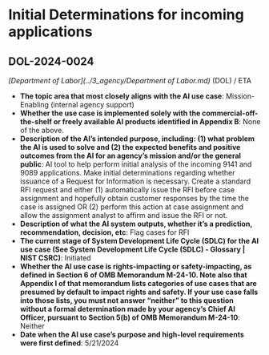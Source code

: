 # Initial Determinations for incoming applications
## DOL-2024-0024
_[Department of Labor](../3_agency/Department of Labor.md)_ (DOL) / ETA


+ **The topic area that most closely aligns with the AI use case**: Mission-Enabling (internal agency support)
+ **Whether the use case is implemented solely with the commercial-off-the-shelf or freely available AI products identified in Appendix B**: None of the above.
+ **Description of the AI’s intended purpose, including: (1) what problem the AI is used to solve and (2) the expected benefits and positive outcomes from the AI for an agency’s mission and/or the general public**: AI tool to help perform initial analysis of the incoming 9141 and 9089 applications. Make initial determinations regarding whether issuance of a Request for Information is necessary. Create a standard RFI request and either (1) automatically issue the RFI before case assignment and hopefully obtain customer responses by the time the case is assigned OR (2) perform this action at case assignment and allow the assignment analyst to affirm and issue the RFI or not.
+ **Description of what the AI system outputs, whether it’s a prediction, recommendation, decision, etc**: Flag cases for RFI
+ **The current stage of System Development Life Cycle (SDLC) for the AI use case (See System Development Life Cycle (SDLC) - Glossary | NIST CSRC)**: Initiated
+ **Whether the AI use case is rights-impacting or safety-impacting, as defined in Section 6 of OMB Memorandum M-24-10. Note also that Appendix I of that memorandum lists categories of use cases that are presumed by default to impact rights and safety. If your use case falls into those lists, you must not answer “neither” to this question without a formal determination made by your agency’s Chief AI Officer, pursuant to Section 5(b) of OMB Memorandum M-24-10**: Neither
+ **Date when the AI use case’s purpose and high-level requirements were first defined**: 5/21/2024
